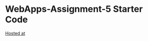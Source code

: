 # WebApps-Assignment-5 Starter Code
[Hosted at](https://44-563-webapps-f21.github.io/webapps-s21-assignment-5-S545258/animals.html)